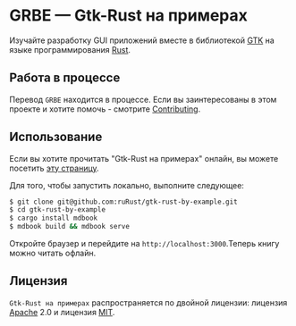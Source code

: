 # GRBE — Gtk-Rust на примерах

Изучайте разработку GUI приложений вместе в библиотекой [GTK][gtk] на языке программирования [Rust][rust].

[rust]: https://www.rust-lang.org/ru-RU/
[gtk]: https://github.com/gtk-rs/gtk/

## Работа в процессе

Перевод `GRBE` находится в процессе.
Если вы заинтересованы в этом проекте и хотите помочь - смотрите [Contributing](https://github.com/ruRust/gtk-rust-by-example/blob/master/CONTRIBUTING.md).

## Использование

Если вы хотите прочитать "Gtk-Rust на примерах" онлайн, вы можете посетить [эту страницу][page].

[page]:  http://rurust.github.io/gtk-rust-by-example

Для того, чтобы запустить локально, выполните следующее:

```bash
$ git clone git@github.com:ruRust/gtk-rust-by-example.git
$ cd gtk-rust-by-example
$ cargo install mdbook
$ mdbook build && mdbook serve
```
Откройте браузер и перейдите на `http://localhost:3000`.Теперь книгу можно читать офлайн.


## Лицензия

`Gtk-Rust на примерах` распространяется по двойной лицензии: лицензия [Apache][apache] 2.0 и лицензия [MIT][mit].

[apache]: https://github.com/ruRust/gtk-rust-by-example/blob/master/LICENSE-APACHE
[mit]: https://github.com/ruRust/gtk-rust-by-example/blob/master/LICENSE-MIT.md